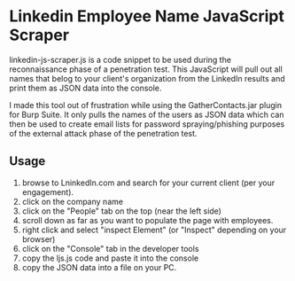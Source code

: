 # Linkedin Employee Name JavaScript Scraper
linkedin-js-scraper.js is a code snippet to be used during the reconnaissance phase of a penetration test. This JavaScript will pull out all names that belog to your client's organization from the LinkedIn results and print them as JSON data into the console. 

I made this tool out of frustration while using the GatherContacts.jar plugin for Burp Suite. It only pulls the names of the users as JSON data which can then be used to create email lists for password spraying/phishing purposes of the external attack phase of the penetration test.

## Usage
1. browse to LninkedIn.com and search for your current client (per your engagement).
2. click on the company name
3. click on the "People" tab on the top (near the left side)
4. scroll down as far as you want to populate the page with employees.
5. right click and select "inspect Element" (or "Inspect" depending on your browser)
6. click on the "Console" tab in the developer tools
7. copy the ljs.js code and paste it into the console
8. copy the JSON data into a file on your PC.


